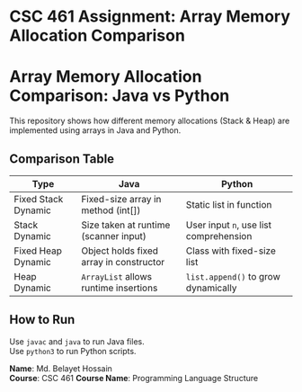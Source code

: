 # CSC 461 Assignment: Array Memory Allocation Comparison


# Array Memory Allocation Comparison: Java vs Python

This repository shows how different memory allocations (Stack & Heap) are implemented using arrays in Java and Python.

## Comparison Table

| Type                | Java                                      | Python                                   |
|---------------------|--------------------------------------------|-------------------------------------------|
| Fixed Stack Dynamic | Fixed-size array in method (int[])         | Static list in function                   |
| Stack Dynamic       | Size taken at runtime (scanner input)      | User input `n`, use list comprehension    |
| Fixed Heap Dynamic  | Object holds fixed array in constructor    | Class with fixed-size list                |
| Heap Dynamic        | `ArrayList` allows runtime insertions      | `list.append()` to grow dynamically       |

## How to Run

Use `javac` and `java` to run Java files.  
Use `python3` to run Python scripts.

**Name**: Md. Belayet Hossain    
**Course**: CSC 461 
**Course Name**: Programming Language Structure
